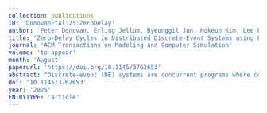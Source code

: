 ```yaml
---
collection: publications
ID: 'DonovanEtAl:25:ZeroDelay'
author: 'Peter Donovan, Erling Jellum, Byeonggil Jun, Hokeun Kim, Lee Edward, Shaokai Lin, Marten Lohstroh, and Anirudh Rengarajan'
title: "Zero-Delay Cycles in Distributed Discrete-Event Systems using Lingua Franca"
journal: 'ACM Transactions on Modeling and Computer Simulation'
volume: 'to appear'
month: 'August'
paperurl: 'https://doi.org/10.1145/3762653'
abstract: "Discrete-event (DE) systems are concurrent programs where components communicate via tagged events, where tags are drawn from a totally ordered set. Distributed DE (DDE) systems are DE systems where the components (reactors) communicate over networks. Most execution platforms require that for DDE systems with cycles, each cycle must contain at least one logical delay, where the tag of events is incremented. Some impose an even stronger constraint, that no component produce outputs with the same timestamp as a triggering input (the “lookahead” for the component must be greater than zero). Such restrictions, however, are not required by the elegant fixed-point semantics of DE. The only fundamental requirement is that the program be constructive, meaning it is free from causality cycles. In this paper, we propose a way to coordinate the execution of DDE systems that can execute any constructive program, even one with zero-delay cycles (ZDC), facilitating the elegant programming of strongly consistent distributed real-time systems. The proposed coordination provides a formal model that exposes exactly the information that must be shared across networks for such execution to be possible. Our solution avoids speculative execution and rollback, making it suitable for situations that do not tolerate rollback, such as deployment (vs. simulation) of cyber-physical systems (CPS’s). We describe an extension to the coordination mechanisms in Lingua Franca, a recent DE-based coordination language, to support ZDC."
doi: '10.1145/3762653'
year: '2025'
ENTRYTYPE: 'article'
---
```


